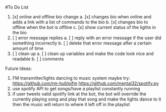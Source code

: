 #To Do List
1. [x] online and offline bio change
    a. [x] changes bio when online and adds a link with a list of commands to the bio
    b. [x] changes bio to offline when the bot is offline
    c. [x] show current status of the lights in the bio
2. [ ] error message replies
    a. [ ] reply with an error message if the user did something incorrectly
    b. [ ] delete that error message after a certain amount of time
3. [ ] clean up
    a. [ ] clean up variables and make the code look nice and readable
    b. [ ] comments

Future Ideas:

1. FM transmitter/lights dancing to music system
 maybe try: https://github.com/rm-hull/pifm
 https://github.com/mental32/spotify.py
2. use spotify API to get songs/have a playlist constantly running
3. if user tweets valid spotify link at the bot, the bot will override the currently playing song and play that song 
and make the lights dance to it then the music will return to where it left off in the playlist 